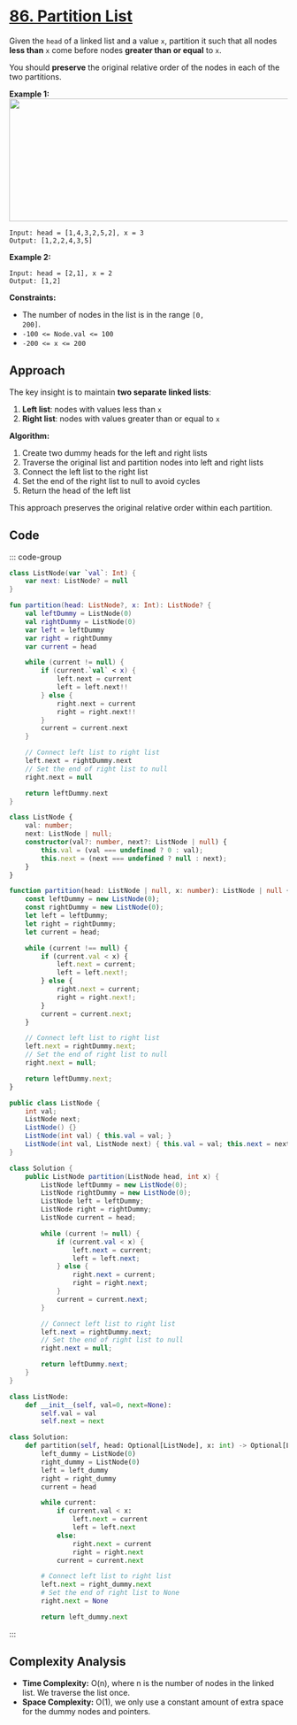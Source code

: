 # [86. Partition List](https://leetcode.com/problems/partition-list/description/?envType=study-plan-v2&envId=top-interview-150)

Given the <code>head</code> of a linked list and a value <code>x</code>, partition it such that all nodes **less than**  <code>x</code> come before nodes **greater than or equal**  to <code>x</code>.

You should **preserve**  the original relative order of the nodes in each of the two partitions.

**Example 1:** 
<img alt="" src="https://assets.leetcode.com/uploads/2021/01/04/partition.jpg" style="width: 662px; height: 222px;">

```
Input: head = [1,4,3,2,5,2], x = 3
Output: [1,2,2,4,3,5]
```

**Example 2:** 

```
Input: head = [2,1], x = 2
Output: [1,2]
```

**Constraints:** 

- The number of nodes in the list is in the range <code>[0, 200]</code>.
- <code>-100 <= Node.val <= 100</code>
- <code>-200 <= x <= 200</code>

## Approach

The key insight is to maintain **two separate linked lists**:
1. **Left list**: nodes with values less than `x`
2. **Right list**: nodes with values greater than or equal to `x`

**Algorithm:**
1. Create two dummy heads for the left and right lists
2. Traverse the original list and partition nodes into left and right lists
3. Connect the left list to the right list
4. Set the end of the right list to null to avoid cycles
5. Return the head of the left list

This approach preserves the original relative order within each partition.

## Code

::: code-group

```kotlin [Kotlin]
class ListNode(var `val`: Int) {
    var next: ListNode? = null
}

fun partition(head: ListNode?, x: Int): ListNode? {
    val leftDummy = ListNode(0)
    val rightDummy = ListNode(0)
    var left = leftDummy
    var right = rightDummy
    var current = head

    while (current != null) {
        if (current.`val` < x) {
            left.next = current
            left = left.next!!
        } else {
            right.next = current
            right = right.next!!
        }
        current = current.next
    }

    // Connect left list to right list
    left.next = rightDummy.next
    // Set the end of right list to null
    right.next = null

    return leftDummy.next
}
```

```typescript [TypeScript]
class ListNode {
    val: number;
    next: ListNode | null;
    constructor(val?: number, next?: ListNode | null) {
        this.val = (val === undefined ? 0 : val);
        this.next = (next === undefined ? null : next);
    }
}

function partition(head: ListNode | null, x: number): ListNode | null {
    const leftDummy = new ListNode(0);
    const rightDummy = new ListNode(0);
    let left = leftDummy;
    let right = rightDummy;
    let current = head;

    while (current !== null) {
        if (current.val < x) {
            left.next = current;
            left = left.next!;
        } else {
            right.next = current;
            right = right.next!;
        }
        current = current.next;
    }

    // Connect left list to right list
    left.next = rightDummy.next;
    // Set the end of right list to null
    right.next = null;

    return leftDummy.next;
}
```

```java [Java]
public class ListNode {
    int val;
    ListNode next;
    ListNode() {}
    ListNode(int val) { this.val = val; }
    ListNode(int val, ListNode next) { this.val = val; this.next = next; }
}

class Solution {
    public ListNode partition(ListNode head, int x) {
        ListNode leftDummy = new ListNode(0);
        ListNode rightDummy = new ListNode(0);
        ListNode left = leftDummy;
        ListNode right = rightDummy;
        ListNode current = head;

        while (current != null) {
            if (current.val < x) {
                left.next = current;
                left = left.next;
            } else {
                right.next = current;
                right = right.next;
            }
            current = current.next;
        }

        // Connect left list to right list
        left.next = rightDummy.next;
        // Set the end of right list to null
        right.next = null;

        return leftDummy.next;
    }
}
```

```python [Python]
class ListNode:
    def __init__(self, val=0, next=None):
        self.val = val
        self.next = next

class Solution:
    def partition(self, head: Optional[ListNode], x: int) -> Optional[ListNode]:
        left_dummy = ListNode(0)
        right_dummy = ListNode(0)
        left = left_dummy
        right = right_dummy
        current = head

        while current:
            if current.val < x:
                left.next = current
                left = left.next
            else:
                right.next = current
                right = right.next
            current = current.next

        # Connect left list to right list
        left.next = right_dummy.next
        # Set the end of right list to None
        right.next = None

        return left_dummy.next
```

:::

## Complexity Analysis

- **Time Complexity:** O(n), where n is the number of nodes in the linked list. We traverse the list once.
- **Space Complexity:** O(1), we only use a constant amount of extra space for the dummy nodes and pointers.